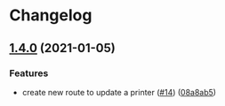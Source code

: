 # Changelog

## [1.4.0](https://www.github.com/zakodium/label-print-server/compare/v1.3.0...v1.4.0) (2021-01-05)


### Features

* create new route to update a printer ([#14](https://www.github.com/zakodium/label-print-server/issues/14)) ([08a8ab5](https://www.github.com/zakodium/label-print-server/commit/08a8ab5b4e2825a119b61ed02a91e587df651118))

